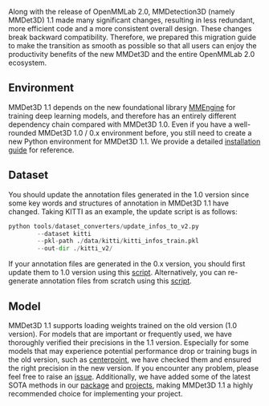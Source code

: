 Along with the release of OpenMMLab 2.0, MMDetection3D (namely MMDet3D) 1.1 made many significant changes, resulting in less redundant, more efficient code and a more consistent overall design. These changes break backward compatibility. Therefore, we prepared this migration guide to make the transition as smooth as possible so that all users can enjoy the productivity benefits of the new MMDet3D and the entire OpenMMLab 2.0 ecosystem.

## Environment

MMDet3D 1.1 depends on the new foundational library [MMEngine](https://github.com/open-mmlab/mmengine) for training deep learning models, and therefore has an entirely different dependency chain compared with MMDet3D 1.0. Even if you have a well-rounded MMDet3D 1.0 / 0.x environment before, you still need to create a new Python environment for MMDet3D 1.1. We provide a detailed [installation guide](./get_started.md) for reference.

## Dataset

You should update the annotation files generated in the 1.0 version since some key words and structures of annotation in MMDet3D 1.1 have changed. Taking KITTI as an example, the update script is as follows:

```python
python tools/dataset_converters/update_infos_to_v2.py
        --dataset kitti
        --pkl-path ./data/kitti/kitti_infos_train.pkl
        --out-dir ./kitti_v2/
```

If your annotation files are generated in the 0.x version, you should first update them to 1.0 version using this [script](../../tools/update_data_coords.py). Alternatively, you can re-generate annotation files from scratch using this [script](../../tools/create_data.py).

## Model

MMDet3D 1.1 supports loading weights trained on the old version (1.0 version). For models that are important or frequently used, we have thoroughly verified their precisions in the 1.1 version. Especially for some models that may experience potential performance drop or training bugs in the old version, such as [centerpoint](https://github.com/open-mmlab/mmdetection3d/issues/2390), we have checked them and ensured the right precision in the new version. If you encounter any problem, please feel free to raise an [issue](https://github.com/open-mmlab/mmdetection3d/issues). Additionally, we have added some of the latest SOTA methods in our [package](../../configs/) and [projects](../../projects/), making MMDet3D 1.1 a highly recommended choice for implementing your project.
